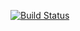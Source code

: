 [![Build Status](https://travis-ci.org/jennijuju/ATS_CI.svg?branch=master)](https://travis-ci.org/jennijuju/ATS_CI)

